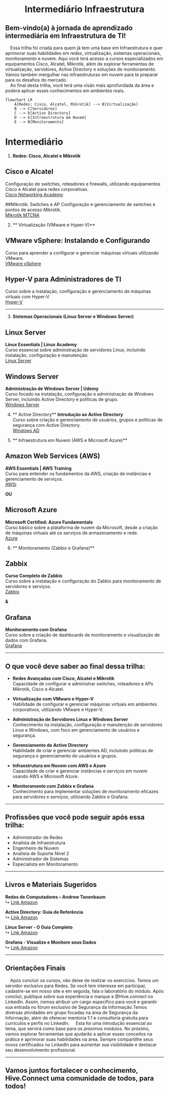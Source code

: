 <h1 align="center">Intermediário Infraestrutura</h1>

## Bem-vindo(a) à jornada de aprendizado intermediária em Infraestrutura de TI!  
&nbsp;&nbsp;&nbsp;&nbsp;Essa trilha foi criada para quem já tem uma base em Infraestrutura e quer aprimorar suas habilidades em redes, virtualização, sistemas operacionais, monitoramento e nuvem. Aqui você terá acesso a cursos especializados em equipamentos Cisco, Alcatel, Mikrotik, além de explorar ferramentas de virtualização, servidores, Active Directory e soluções de monitoramento. Vamos também mergulhar nas infraestruturas em nuvem para te preparar para os desafios do mercado.  
&nbsp;&nbsp;&nbsp;&nbsp;Ao final desta trilha, você terá uma visão mais aprofundada da área e poderá aplicar esses conhecimentos em ambientes reais.

```mermaid
flowchart LR
    A[Redes: Cisco, Alcatel, Mikrotik] --> B[Virtualização]
    B --> C[Servidores]
    C --> D[Active Directory]
    D --> E[Infraestrutura em Nuvem]
    E --> N[Monitoramento]
```

# Intermediário

1. **Redes: Cisco, Alcatel e Mikrotik**

## Cisco e Alcatel
Configuração de switches, roteadores e firewalls, utilizando equipamentos Cisco e Alcatel para redes corporativas.  
[Cisco Networking Academy](https://www.netacad.com/courses)

##Mikrotik: Switches e AP
Configuração e gerenciamento de switches e pontos de acesso Mikrotik.  
[Mikrotik MTCNA](https://www.mikrotik.com/training)


2. ** Virtualização (VMware e Hyper-V)**

## VMware vSphere: Instalando e Configurando
Curso para aprender a configurar e gerenciar máquinas virtuais utilizando VMware.  
[VMware vSphere](https://www.vmware.com/education-services/certification/vsphere.html)

## Hyper-V para Administradores de TI
Curso sobre a instalação, configuração e gerenciamento de máquinas virtuais com Hyper-V.  
[Hyper-V](https://learn.microsoft.com/pt-br/virtualization/hyper-v-on-windows/)

---

3. **Sistemas Operacionais (Linux Server e Windows Server)**

## Linux Server
**Linux Essentials | Linux Academy**  
Curso essencial sobre administração de servidores Linux, incluindo instalação, configuração e manutenção.  
[Linux Server](https://www.linuxacademy.com)

## Windows Server
**Administração de Windows Server | Udemy**  
Curso focado na instalação, configuração e administração de Windows Server, incluindo Active Directory e políticas de grupo.  
[Windows Server](https://www.udemy.com/course/administracao-windows-server/)

4. ** Active Directory**
**Introdução ao Active Directory**  
Curso sobre criação e gerenciamento de usuários, grupos e políticas de segurança com Active Directory.  
[Windows AD](https://learn.microsoft.com/pt-br/)

5. ** Infraestrutura em Nuvem (AWS e Microsoft Azure)**

## Amazon Web Services (AWS)
**AWS Essentials | AWS Training**  
Curso para entender os fundamentos da AWS, criação de instâncias e gerenciamento de serviços.  
[AWSi](https://aws.amazon.com/training/)

**OU**

## Microsoft Azure
**Microsoft Certified: Azure Fundamentals**  
Curso básico sobre a plataforma de nuvem da Microsoft, desde a criação de máquinas virtuais até os serviços de armazenamento e rede.  
[Azure](https://learn.microsoft.com/pt-br/certifications/azure-fundamentals/)

6. ** Monitoramento (Zabbix e Grafana)**

## Zabbix
**Curso Completo de Zabbix**  
Curso sobre a instalação e configuração do Zabbix para monitoramento de servidores e serviços.  
[Zabbix](https://www.zabbix.com/documentation/current/manual/)

**&**

## Grafana
**Monitoramento com Grafana**  
Curso sobre a criação de dashboards de monitoramento e visualização de dados com Grafana.  
[Grafana](https://grafana.com/docs/grafana/latest/)

---

## O que você deve saber ao final dessa trilha:

- **Redes Avançadas com Cisco, Alcatel e Mikrotik**  
   Capacidade de configurar e administrar switches, roteadores e APs Mikrotik, Cisco e Alcatel.

- **Virtualização com VMware e Hyper-V**  
   Habilidade de configurar e gerenciar máquinas virtuais em ambientes corporativos, utilizando VMware e Hyper-V.

- **Administração de Servidores Linux e Windows Server**  
   Conhecimento na instalação, configuração e manutenção de servidores Linux e Windows, com foco em gerenciamento de usuários e segurança.

- **Gerenciamento de Active Directory**  
   Habilidade de criar e gerenciar ambientes AD, incluindo políticas de segurança e gerenciamento de usuários e grupos.

- **Infraestrutura em Nuvem com AWS e Azure**  
   Capacidade de criar e gerenciar instâncias e serviços em nuvem usando AWS e Microsoft Azure.

- **Monitoramento com Zabbix e Grafana**  
   Conhecimento para implementar soluções de monitoramento eficazes para servidores e serviços, utilizando Zabbix e Grafana.

---

## Profissões que você pode seguir após essa trilha:

- Administrador de Redes
- Analista de Infraestrutura
- Engenheiro de Nuvem
- Analista de Suporte Nível 2
- Administrador de Sistemas
- Especialista em Monitoramento

---

## Livros e Materiais Sugeridos

**Redes de Computadores – Andrew Tanenbaum**  
↳ [Link Amazon](https://www.amazon.com.br/Redes-Computadores-Andrew-Tanenbaum/dp/8535245056)

**Active Directory: Guia de Referência**  
↳ [Link Amazon](https://www.amazon.com.br/Active-Directory-Guia-Refer%C3%AAncia/dp/8574527109)

**Linux Server - O Guia Completo**  
↳ [Link Amazon](https://www.amazon.com.br/Linux-Server-Guia-Completo/dp/8535245022)

**Grafana - Visualize e Monitore seus Dados**  
↳ [Link Amazon](https://www.amazon.com.br/Grafana-Visualize-Monitore-seus-Dados/dp/8597011005)

---
## Orientações Finais
&nbsp;&nbsp;&nbsp;&nbsp;Após concluir os cursos, não deixe de realizar os exercícios. Temos um servidor exclusivo para Redes. Se você tem interesse em participar, cadastre-se em nosso site e em seguida, fala o laboratório do módulo. Após concluir, publique sobre sua experiência e marque a @Hive.connect no LinkedIn. Assim, iremos atribuir um cargo específico para você e garantir sua entrada no fórum exclusivo de Segurança da Informação.Temos diversas atividades em grupo focadas na área de Segurança da Informação, além de oferecer mentoria 1:1 e consultoria gratuita para currículos e perfis no LinkedIn.
&nbsp;&nbsp;&nbsp;&nbsp;Esta foi uma introdução essencial ao tema, que servirá como base para os próximos módulos. No próximo, vamos explorar ferramentas que ajudarão a aplicar esses conceitos na prática e aprimorar suas habilidades na área. Sempre compartilhe seus novos certificados no LinkedIn para aumentar sua visibilidade e destacar seu desenvolvimento profissional.  

---  

## Vamos juntos fortalecer o conhecimento, Hive.Connect uma comunidade de todos, para todos!
